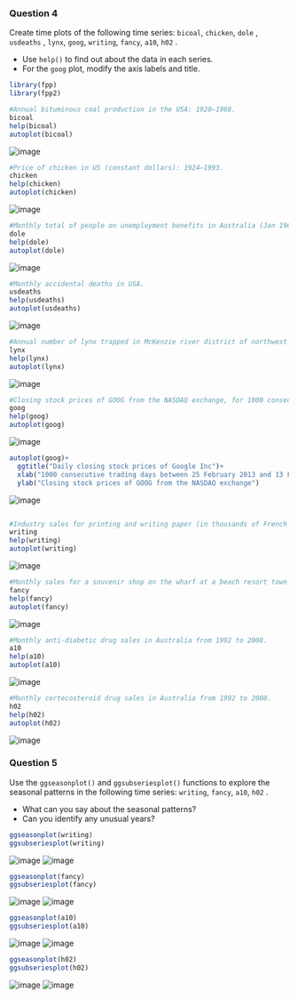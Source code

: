 ### Question 4

Create time plots of the following time series: `bicoal`, `chicken`, `dole` , `usdeaths` , `lynx`, `goog`, `writing`, `fancy`, `a10`, `h02` .
+ Use `help()` to find out about the data in each series.
+ For the `goog` plot, modify the axis labels and title.

```r
library(fpp)
library(fpp2)

#Annual bituminous coal production in the USA: 1920–1968.
bicoal
help(bicoal)
autoplot(bicoal)
```
![image](https://github.com/user-attachments/assets/6c7031bc-8e21-4703-abef-d0540df1f51d)

```r
#Price of chicken in US (constant dollars): 1924–1993.
chicken
help(chicken)
autoplot(chicken)
```
![image](https://github.com/user-attachments/assets/bba28c15-0b23-4878-aef4-6011b62ed437)

```r
#Monthly total of people on unemployment benefits in Australia (Jan 1965 – Jul 1992).
dole
help(dole)
autoplot(dole)
```
![image](https://github.com/user-attachments/assets/c40d9cda-cdd8-4232-8741-ce30f5b0ac17)

```r
#Monthly accidental deaths in USA.
usdeaths
help(usdeaths)
autoplot(usdeaths)
```
![image](https://github.com/user-attachments/assets/c07f04e4-aeca-40ac-ac29-358c263447a6)

```r
#Annual number of lynx trapped in McKenzie river district of northwest Canada: 1821–1934.
lynx
help(lynx)
autoplot(lynx)
```
![image](https://github.com/user-attachments/assets/d51eacd7-587b-4eac-a1d3-63adcd908555)

```r
#Closing stock prices of GOOG from the NASDAQ exchange, for 1000 consecutive trading days between 25 February 2013 and 13 February 2017. Adjusted for splits. goog200 contains the first 200 observations from goog.
goog
help(goog)
autoplot(goog)
```
![image](https://github.com/user-attachments/assets/7fc1ca0e-5432-401e-b676-35a3131f06e7)

```r
autoplot(goog)+
  ggtitle("Daily closing stock prices of Google Inc")+
  xlab("1000 consecutive trading days between 25 February 2013 and 13 February 2017")+
  ylab("Closing stock prices of GOOG from the NASDAQ exchange")
```
![image](https://github.com/user-attachments/assets/0d94d3c8-1741-4bf3-af63-55f84b7eaa55)

```r

#Industry sales for printing and writing paper (in thousands of French francs): Jan 1963 – Dec 1972.
writing
help(writing)
autoplot(writing)
```
![image](https://github.com/user-attachments/assets/a15bcea7-ee35-42dd-a2c1-2e0434e7b4df)

```r
#Monthly sales for a souvenir shop on the wharf at a beach resort town in Queensland, Australia.
fancy
help(fancy)
autoplot(fancy)
```
![image](https://github.com/user-attachments/assets/3d904803-4dd1-4ce3-b3f2-f40f1d860626)

```r
#Monthly anti-diabetic drug sales in Australia from 1992 to 2008.
a10
help(a10)
autoplot(a10)
```
![image](https://github.com/user-attachments/assets/37387446-3617-4348-9c2a-5fcd53fab808)

```r
#Monthly cortecosteroid drug sales in Australia from 1992 to 2008.
h02
help(h02)
autoplot(h02)
```
![image](https://github.com/user-attachments/assets/df95636a-b96b-4672-8dcb-aaf08940edee)

### Question 5
Use the `ggseasonplot()` and `ggsubseriesplot()` functions to explore the seasonal patterns in the following time series: `writing`, `fancy`, `a10`, `h02` .
+ What can you say about the seasonal patterns?
+ Can you identify any unusual years?

```r
ggseasonplot(writing)
ggsubseriesplot(writing)
```
![image](https://github.com/user-attachments/assets/6a562b2b-7c71-4217-b106-46fc435f3459)
![image](https://github.com/user-attachments/assets/9bbbf66d-c632-4d06-9a0c-0c6c61ca0b4f)

```r
ggseasonplot(fancy)
ggsubseriesplot(fancy)
```
![image](https://github.com/user-attachments/assets/349ee8fe-93f3-4fdb-bfff-6ebfb40a98d7)
![image](https://github.com/user-attachments/assets/94e7d3ab-21b2-400c-9601-99821ae5cc8a)

```r
ggseasonplot(a10)
ggsubseriesplot(a10)
```
![image](https://github.com/user-attachments/assets/730e10fb-7a14-484d-95c1-5afac5611d57)
![image](https://github.com/user-attachments/assets/561cd858-4eb8-40e7-9284-efd058dcb387)

```r
ggseasonplot(h02)
ggsubseriesplot(h02)
```
![image](https://github.com/user-attachments/assets/230d7aa4-5c3e-4f83-b874-7e15e98df4df)
![image](https://github.com/user-attachments/assets/082c5a9f-8676-4ac4-bc8d-29f0dedbaeb0)
